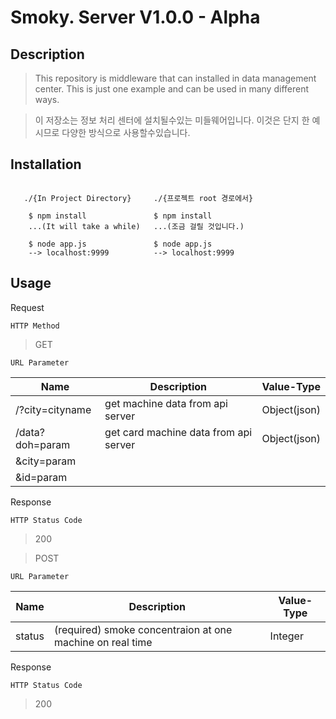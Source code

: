 Smoky. Server V1.0.0 - Alpha
===============================


Description
-----------

>This repository is middleware that can installed in data management center. This is just one example and can be used in many different ways.

>이 저장소는 정보 처리 센터에 설치될수있는 미들웨어입니다. 이것은 단지 한 예시므로 다양한 방식으로 사용할수있습니다.

Installation
------------
~~~

   ./{In Project Directory}     ./{프로젝트 root 경로에서}  

    $ npm install               $ npm install
    ...(It will take a while)   ...(조금 걸릴 것입니다.)

    $ node app.js               $ node app.js
    --> localhost:9999          --> localhost:9999

~~~

Usage
-----

Request

`HTTP Method`

>GET

`URL Parameter`


| Name          | Description                                                  | Value-Type |
|---------------|--------------------------------------------------------------|------------|
|/?city=cityname|get machine data from api server                              |Object(json)|
|/data?doh=param|get card machine data from api server                         |Object(json)|
|&city=param    |                                                              |            |
|&id=param      |                                                              |            |
Response

`HTTP Status Code`

>200


>POST

`URL Parameter`


| Name          | Description                                                  | Value-Type |
|---------------|--------------------------------------------------------------|------------|
|status         |(required) smoke concentraion at one machine on real time     |Integer     |



Response

`HTTP Status Code`

>200

